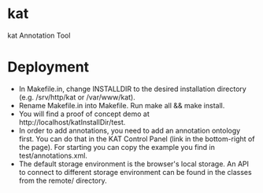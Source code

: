 kat
===

kat Annotation Tool

Deployment
==========

* In Makefile.in, change INSTALLDIR to the desired installation directory (e.g. /srv/http/kat or /var/www/kat).
* Rename Makefile.in into Makefile. Run make all && make install. 
* You will find a proof of concept demo at http://localhost/katInstallDir/test.
* In order to add annotations, you need to add an annotation ontology first. You can do that in the KAT Control Panel 
(link in the bottom-right of the page). For starting you can copy the example you find in test/annotations.xml.
* The default storage environment is the browser's local storage. An API to connect to different storage environment
can be found in the classes from the remote/ directory. 
